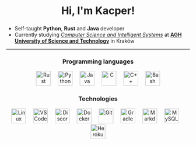 <h1 align="center">Hi, I'm Kacper!</h1>

###

* Self-taught **Python**, **Rust** and **Java** developer
* Currently studying *[Computer Science and Intelligent Systems](https://www.eaiib.agh.edu.pl/en/computer-science-and-intelligent-systems/)* at **[AGH University of Science and Technology](https://www.agh.edu.pl/en)** in Kraków

<hr>

<h3 align="center">Programming languages</h3>

<div align="center">
  <img src="https://skillicons.dev/icons?i=rust" height="40" alt="Rust"  />
  <img width="12" />
  <img src="https://cdn.jsdelivr.net/gh/devicons/devicon/icons/python/python-original.svg" height="40" alt="Python"  />
  <img width="12" />
  <img src="https://cdn.jsdelivr.net/gh/devicons/devicon/icons/java/java-original.svg" height="40" alt="Java"  />
  <img width="12" />
  <img src="https://skillicons.dev/icons?i=c" height="40" alt="C"  />
  <img width="12" />
  <img src="https://skillicons.dev/icons?i=cpp" height="40" alt="C++"  />
  <img width="12" />
  <img src="https://cdn.simpleicons.org/gnubash/4EAA25" height="40" alt="Bash"  />
</div>

<h3 align="center">Technologies</h3>

<div align="center">
  <img src="https://skillicons.dev/icons?i=linux" height="40" alt="Linux"  />
  <img width="12" />
  <img src="https://cdn.simpleicons.org/visualstudiocode/007ACC" height="40" alt="VS Code"  />
  <img width="12" />
  <img src="https://skillicons.dev/icons?i=discord" height="40" alt="Discord"  />
  <img width="12" />
  <img src="https://cdn.simpleicons.org/docker/2496ED" height="40" alt="Docker"  />
  <img width="12" />
  <img src="https://cdn.jsdelivr.net/gh/devicons/devicon/icons/git/git-original.svg" height="40" alt="Git"  />
  <img width="12" />
  <img src="https://skillicons.dev/icons?i=gradle" height="40" alt="Gradle"  />
  <img width="12" />
  <img src="https://skillicons.dev/icons?i=md" height="40" alt="Markdown"  />
  <img width="12" />
  <img src="https://cdn.simpleicons.org/mysql/4479A1" height="40" alt="MySQL"  />
  <img width="12" />
  <img src="https://skillicons.dev/icons?i=heroku" height="40" alt="Heroku"  />
</div>

###